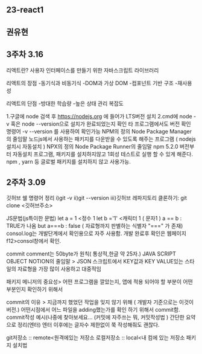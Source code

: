 ## 23-react1

## 권유현 

## 3주차 3.16 

리액트란?
사용자 인터페이스를 만들기 위한 자바스크립트 라이브러리

 리액트의 장점
-동기식과 비동기식
-DOM과 가상 DOM
-컴포넌트 기반 구조
-재사용성

리액트의 단점
-방대한 학습량
-높은 상태 관리 복잡도

1.구글에 node 검색 후 https://nodejs.org 에 들어가 LTS버전 설치
2.cmd에 node -v 혹은 node --version으로 설치가 완료되었는지 확인
타 프로그램에서도 버전 확인 명령어 -v --version 를 사용하여 확인가능
NPM의 정의
Node Package Manager의 줄임말
 노드js에서 사용하는 패키지를 다운받을 수 있도록 해주는 프로그램
( nodejs설치시 자동설치 )
NPX의 정의
Node Package Runner의 줄임말
npm 5.2.0 버전부터 자동설치 프로그램,
패키지를 설치하지않고 1회성 테스트로 실행 할 수 있게 해준다.
npm , yarn 등 글로벌 패키지를 설치하지 않고 사용가능.



## 2주차 3.09

깃허브 쉘 명령어 정리 i)git -v ii)git --version iii)깃허브 레파지토리 클론하기: git clone <깃허브주소>

JS문법(js특이한 문법) let a = 1 <정수 1 let b ='1' <캐릭터 1 ( 문자1 ) a == b : TRUE가 나옴 but a===b : false ( 자료형까지 판별하는 식별자 "===" 가 존재) consol.log는 개발단계에서 확인용으로 자주 사용함. 개발 완료후 확인은 웹페이지 f12>consol창에서 확인.

commit comment는 50byte가 원칙( 통상적,한글 약 25자.) JAVA SCRIPT OBJECT NOTION의 줄임말 > JSON 스크립트에서 KEY값과 KEY VALUE있는 스타일의 자료형을 가장 많이 사용하고 대중적임

패키지 메니저의 중요성> 어떤 프로그램을 깔았는지, 앱에 적용 되어야 할 부분이 어떤 부분인지 확인하기 위해서

commit의 이유 > 지금까지 했었던 작업을 잊지 않기 위해 ( 개발자 기준으로는 이것이 버전.)
어떤시점에서 어느 파일을 adding했는가를 확인 하기 위해서 commit함. commit작성 예시(나중에 찾아보세요... (커밋에 자주쓰는 뭐, 커밋작성법 ) 간단한 요약으로 정리(엔터) 엔터 이후에는 글자수 제한없이 쭉 작성해줘도 괜찮다.

git저장소 :: remote<원격에있는 저장소 로컬저장소 :: local<내 컴에 있는 저장소 패키지 설치법
